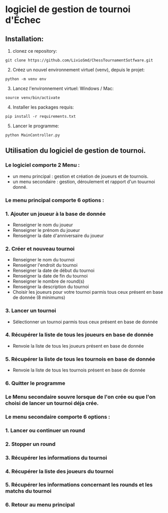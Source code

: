 # logiciel de gestion de tournoi d'Échec

## Installation:
1. clonez ce repository:
```
git clone https://github.com/LivioSmd/ChessTournamentSotfware.git
```
2. Créez un nouvel environnement virtuel (venv), depuis le projet:
```
python -m venv env
```
3. Lancez l'environnement virtuel:
Windows / Mac:
```
source venv/bin/activate
```

4. Installer les packages requis:
```
pip install -r requirements.txt
```

5. Lancer le programme:
```
python MainController.py
```

## Utilisation du logiciel de gestion de tournoi.
### Le logiciel comporte 2 Menu : 
- un menu principal : gestion et création de joueurs et de tournois.
- un menu secondaire : gestion, déroulement et rapport d'un touurnoi donné.

### Le menu principal comporte 6 options :
### 1. Ajouter un joueur à la base de donnée
- Renseigner le nom du joueur
- Renseigner le prénom du joueur
- Renseigner la date d'anniversaire du joueur
### 2. Créer et nouveau tournoi
- Renseigner le nom du tournoi
- Renseigner l'endroit du tournoi
- Renseigner la date de début du tournoi
- Renseigner la date de fin du tournoi
- Renseigner le nombre de round(s)
- Renseigner la description du tournoi
- Choisir les joueurs pour votre tournoi parmis tous ceux présent en base de donnée (8 minimums)
### 3. Lancer un tournoi
- Sélectionner un tournoi parmis tous ceux présent en base de donnée
### 4. Récupérer la liste de tous les joueurs en base de donnée
- Renvoie la liste de tous les joueurs présent en base de donnée
### 5. Récupérer la liste de tous les tournois en base de donnée
- Renvoie la liste de tous les tournois présent en base de donnée
### 6. Quitter le programme

### Le Menu secondaire souvre lorsque de l'on crée ou que l'on choisi de lancer un tournoi déja crée.
### Le menu secondaire comporte 6 options :

### 1. Lancer ou continuer un round

### 2. Stopper un round
### 3. Récupérer les informations du tournoi
### 4. Récupérer la liste des joueurs du tournoi
### 5. Récupérer les informations concernant les rounds et les matchs du tournoi
### 6. Retour au menu principal
